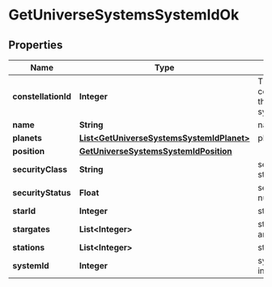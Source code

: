 
# GetUniverseSystemsSystemIdOk

## Properties
Name | Type | Description | Notes
------------ | ------------- | ------------- | -------------
**constellationId** | **Integer** | The constellation this solar system is in | 
**name** | **String** | name string | 
**planets** | [**List&lt;GetUniverseSystemsSystemIdPlanet&gt;**](GetUniverseSystemsSystemIdPlanet.md) | planets array | 
**position** | [**GetUniverseSystemsSystemIdPosition**](GetUniverseSystemsSystemIdPosition.md) |  | 
**securityClass** | **String** | security_class string |  [optional]
**securityStatus** | **Float** | security_status number | 
**starId** | **Integer** | star_id integer | 
**stargates** | **List&lt;Integer&gt;** | stargates array |  [optional]
**stations** | **List&lt;Integer&gt;** | stations array |  [optional]
**systemId** | **Integer** | system_id integer | 



